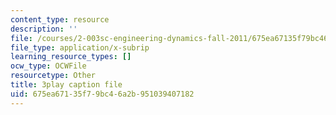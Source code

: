 ```yaml
---
content_type: resource
description: ''
file: /courses/2-003sc-engineering-dynamics-fall-2011/675ea67135f79bc46a2b951039407182_wzEqF_UQkks.srt
file_type: application/x-subrip
learning_resource_types: []
ocw_type: OCWFile
resourcetype: Other
title: 3play caption file
uid: 675ea671-35f7-9bc4-6a2b-951039407182
---
```

